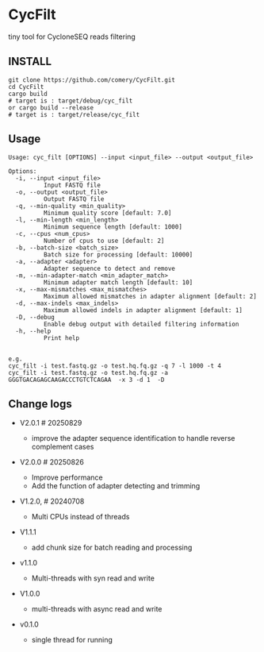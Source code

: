 # CycFilt
tiny tool for CycloneSEQ reads filtering


## INSTALL

```shell
git clone https://github.com/comery/CycFilt.git
cd CycFilt
cargo build
# target is : target/debug/cyc_filt
or cargo build --release
# target is : target/release/cyc_filt
```



## Usage

```shell
Usage: cyc_filt [OPTIONS] --input <input_file> --output <output_file>

Options:
  -i, --input <input_file>
          Input FASTQ file
  -o, --output <output_file>
          Output FASTQ file
  -q, --min-quality <min_quality>
          Minimum quality score [default: 7.0]
  -l, --min-length <min_length>
          Minimum sequence length [default: 1000]
  -c, --cpus <num_cpus>
          Number of cpus to use [default: 2]
  -b, --batch-size <batch_size>
          Batch size for processing [default: 10000]
  -a, --adapter <adapter>
          Adapter sequence to detect and remove
  -m, --min-adapter-match <min_adapter_match>
          Minimum adapter match length [default: 10]
  -x, --max-mismatches <max_mismatches>
          Maximum allowed mismatches in adapter alignment [default: 2]
  -d, --max-indels <max_indels>
          Maximum allowed indels in adapter alignment [default: 1]
  -D, --debug
          Enable debug output with detailed filtering information
  -h, --help
          Print help


e.g.
cyc_filt -i test.fastq.gz -o test.hq.fq.gz -q 7 -l 1000 -t 4
cyc_filt -i test.fastq.gz -o test.hq.fq.gz -a GGGTGACAGAGCAAGACCCTGTCTCAGAA  -x 3 -d 1  -D

```





## Change logs

- V2.0.1 # 20250829
   - improve the adapter sequence identification to handle reverse complement cases

- V2.0.0 # 20250826
   - Improve performance
   - Add the function of adapter detecting and trimming

- V1.2.0, # 20240708

  - Multi CPUs instead of threads

- V1.1.1

  - add chunk size for batch reading and processing

- v1.1.0

  - Multi-threads with syn read and write

- V1.0.0

  - multi-threads with async read and write

- v0.1.0

  - single thread for running

  
